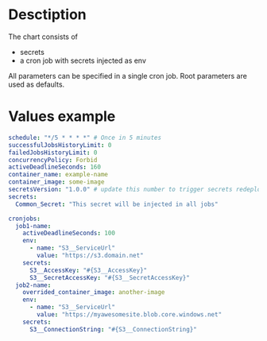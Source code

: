 # Desctiption

The chart consists of

- secrets
- a cron job with secrets injected as env

All parameters can be specified in a single cron job. Root parameters are used as defaults.

# Values example

```yaml
schedule: "*/5 * * * *" # Once in 5 minutes
successfulJobsHistoryLimit: 0
failedJobsHistoryLimit: 0
concurrencyPolicy: Forbid
activeDeadlineSeconds: 160
container_name: example-name
container_image: some-image
secretsVersion: "1.0.0" # update this number to trigger secrets redeploy
secrets:
  Common_Secret: "This secret will be injected in all jobs" 

cronjobs:
  job1-name:
    activeDeadlineSeconds: 100
    env:
      - name: "S3__ServiceUrl"
        value: "https://s3.domain.net"
    secrets:
      S3__AccessKey: "#{S3__AccessKey}"
      S3__SecretAccessKey: "#{S3__SecretAccessKey}"
  job2-name:
    overrided_container_image: another-image
    env:
      - name: "S3__ServiceUrl"
        value: "https://myawesomesite.blob.core.windows.net"
    secrets:
      S3__ConnectionString: "#{S3__ConnectionString}"
```
